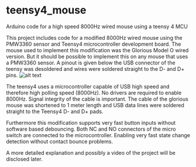 # teensy4_mouse
Arduino code for a high speed 8000Hz wired mouse using a teensy 4 MCU

This project includes code for a modified 8000Hz wired mouse using the PMW3360 sensor and Teensy4 microcontroller development board. 
The mouse used to implement this modification was the Glorious Model O wired version. But it should be possible to implement this on any mouse that uses a PMW3360 sensor.
A pinout is given below the USB connector of the teensy was desoldered and wires were soldered straight to the D- and D+ pins. 
![alt text](https://github.com/Trip93/teensy4_mouse/blob/main/pictures/teensy4_mouse_pinout.png)

The teensy4 uses a microcontroller capable of USB high speed and therefore high polling speed (8000Hz). 
No drivers are required to enable 8000Hz. Signal integrity of the cable is important. 
The cable of the glorious mouse was shortened to 1 meter length and USB data lines were soldered straight to the Teensy4 D- and D+ pads. 

Furthermore this modification supports very fast button inputs without software based debouncing. 
Both NC and NO connectors of the micro switch are connected to the microcontroller. Enabling very fast state change detection without contact bounce problems.


A more detailed explanation and possibly a video of the project will be disclosed later.
